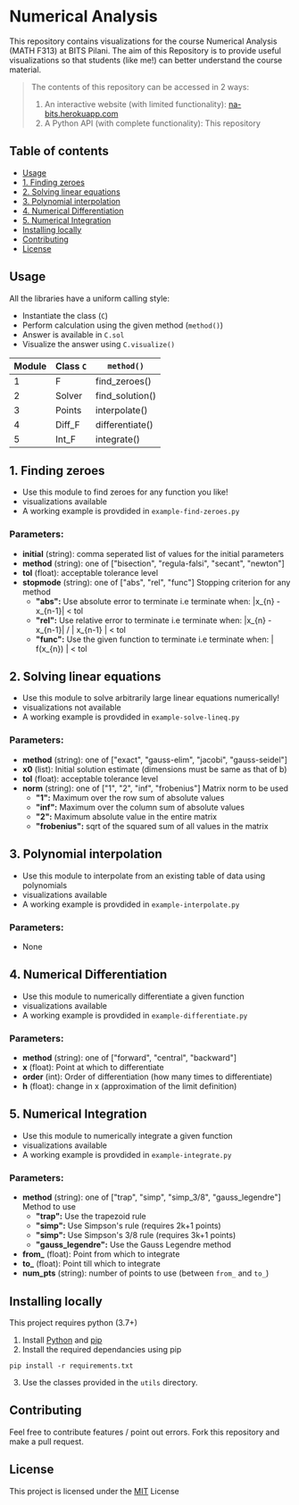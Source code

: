 
# Numerical Analysis
This repository contains visualizations for the course Numerical Analysis (MATH F313) at BITS Pilani. The aim of this Repository is to provide useful visualizations so that students (like me!) can better understand the course material.

> The contents of this repository can be accessed in 2 ways:
> 1. An interactive website (with limited functionality): [na-bits.herokuapp.com](http://na-bits.herokuapp.com/)
> 2. A Python API (with complete functionality): This repository

## Table of contents

* [Usage](#usage)
* [1. Finding zeroes](#1-finding-zeroes)
* [2. Solving linear equations](#2-solving-linear-equations)
* [3. Polynomial interpolation](#3-polynomial-interpolation)
* [4. Numerical Differentiation](#4-numerical-differentiation)
* [5. Numerical Integration](#5-numerical-integration)
* [Installing locally](#installing-locally)
* [Contributing](#contributing)
* [License](#license)

## Usage

All the libraries have a uniform calling style:
* Instantiate the class (```C```)
* Perform calculation using the given method (```method()```)
* Answer is available in ```C.sol```
* Visualize the answer using ```C.visualize()```

| Module | Class ```C```   | ```method()```   |
|--------|-----------------|------------------|
| 1      | F               | find_zeroes()     |
| 2      | Solver          | find_solution()   |
| 3      | Points          | interpolate()    |
| 4      | Diff_F           | differentiate()   |
| 5      | Int_F           | integrate()      |

## 1. Finding zeroes
- Use this module to find zeroes for any function you like!
- visualizations available
- A working example is provdided in ```example-find-zeroes.py```

### Parameters:
- **initial** (string): comma seperated list of values for the initial parameters
- **method** (string):  one of ["bisection", "regula-falsi", "secant", "newton"]
- **tol** (float):  acceptable tolerance level
- **stopmode** (string):  one of ["abs", "rel", "func"]
	Stopping criterion for any method
	- **"abs":**  Use absolute error to terminate i.e terminate when:
            |x_{n} - x_{n-1}| < tol
    - **"rel":** Use relative error to terminate i.e terminate when:
            |x_{n} - x_{n-1}| / | x_{n-1} | < tol
    - **"func":** Use the given function to terminate i.e terminate when:
            | f(x_{n}) | < tol

## 2. Solving linear equations
- Use this module to solve arbitrarily large linear equations numerically!
- visualizations not available
- A working example is provdided in ```example-solve-lineq.py```

### Parameters:
- **method** (string):  one of ["exact", "gauss-elim", "jacobi", "gauss-seidel"]
- **x0** (list): Initial solution estimate (dimensions must be same as that of b)
- **tol** (float):  acceptable tolerance level
- **norm** (string):  one of ["1", "2", "inf", "frobenius"]
	Matrix norm to be used
	- **"1":** Maximum over the row sum of absolute values
	- **"inf":** Maximum over the column sum of absolute values
	- **"2":** Maximum absolute value in the entire matrix
	- **"frobenius":** sqrt of the squared sum of all values in the matrix

## 3. Polynomial interpolation
- Use this module to interpolate from an existing table of data using polynomials
- visualizations available
- A working example is provdided in ```example-interpolate.py```

### Parameters:
- None

## 4. Numerical Differentiation
- Use this module to numerically differentiate a given function
- visualizations available
- A working example is provdided in ```example-differentiate.py```

### Parameters:
- **method** (string):  one of ["forward", "central", "backward"]
- **x** (float): Point at which to differentiate
- **order** (int): Order of differentiation (how many times to differentiate)
- **h** (float): change in x (approximation of the limit definition)

## 5. Numerical Integration
- Use this module to numerically integrate a given function
- visualizations available
- A working example is provdided in ```example-integrate.py```

### Parameters:
- **method** (string):  one of ["trap", "simp", "simp_3/8", "gauss_legendre"]
    Method to use
    - **"trap":** Use the trapezoid rule
    - **"simp":** Use Simpson's rule (requires 2k+1 points)
    - **"simp":** Use Simpson's 3/8 rule (requires 3k+1 points)
    - **"gauss_legendre":** Use the Gauss Legendre method
- **from_** (float): Point from which to integrate
- **to_** (float): Point till which to integrate
- **num_pts** (string): number of points to use (between ```from_``` and ```to_```)

## Installing locally
This project requires python (3.7+)
1. Install [Python](https://www.python.org/) and [pip](https://pip.pypa.io/en/stable/)
2. Install the required dependancies using pip  
 ```
pip install -r requirements.txt
 ```
3.  Use the classes provided in the ```utils``` directory.

## Contributing
Feel free to contribute features / point out errors. Fork this repository and make a pull request.  

## License
This project is licensed under the [MIT](https://opensource.org/licenses/MIT) License
